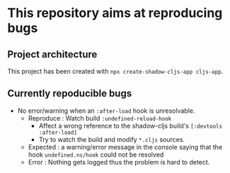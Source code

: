 # This repository aims at reproducing bugs 

## Project architecture

This project has been created with `npx create-shadow-cljs-app cljs-app`.

## Currently repoducible bugs

* No error/warning when an `:after-load` hook is unresolvable.
    - Reproduce : Watch build `:undefined-reload-hook`
        + Affect a wrong reference to the shadow-cljs build's `[:devtools :after-load]`
        + Try to watch the build and modify `*.cljs` sources.
    - Expected : a warning/error message in the console saying that the hook   `undefined.ns/hook` could not be resolved
    - Error : Nothing gets logged thus the problem is hard to detect.
